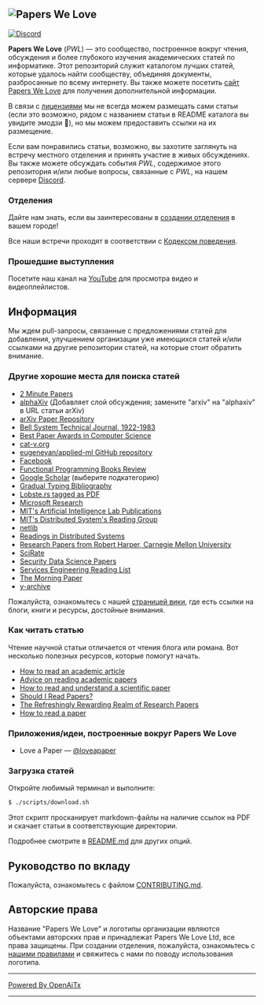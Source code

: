 ## ![Papers We Love](http://paperswelove.org/images/logo-top.svg)

 [![Discord](https://img.shields.io/static/v1?label=Discord&message=join%20us!&color=mediumslateblue)](https://discord.gg/Tu2VynkRWV)

**Papers We Love** (*PWL*) — это сообщество, построенное вокруг чтения, обсуждения и более глубокого изучения академических статей по информатике. Этот репозиторий служит каталогом лучших статей, которые удалось найти сообществу, объединяя документы, разбросанные по всему интернету. Вы также можете посетить [сайт Papers We Love](http://paperswelove.org/) для получения дополнительной информации.

В связи с [лицензиями](https://github.com/papers-we-love/papers-we-love/blob/master/.github/CONTRIBUTING.md#respect-content-licenses) мы не всегда можем размещать сами статьи (если это возможно, рядом с названием статьи в README каталога вы увидите эмодзи :scroll:), но мы можем предоставить ссылки на их размещение.

Если вам понравились статьи, возможно, вы захотите заглянуть на встречу местного отделения и принять участие в живых обсуждениях. Вы также можете обсуждать события *PWL*, содержимое этого репозитория и/или любые вопросы, связанные с *PWL*, на нашем сервере [Discord](https://discord.gg/Tu2VynkRWV).

### Отделения

Дайте нам знать, если вы заинтересованы в [создании отделения](https://github.com/papers-we-love/organizers) в вашем городе!

Все наши встречи проходят в соответствии с [Кодексом поведения](CODE_OF_CONDUCT.md).

### Прошедшие выступления

Посетите наш канал на [YouTube](https://www.youtube.com/user/PapersWeLove) для просмотра видео и видеоплейлистов.

## Информация

Мы ждем pull-запросы, связанные с предложениями статей для добавления, улучшением организации уже имеющихся статей и/или ссылками на другие репозитории статей, на которые стоит обратить внимание.

### Другие хорошие места для поиска статей

* [2 Minute Papers](https://www.youtube.com/user/keeroyz)
* [alphaXiv](https://www.alphaxiv.org/) (Добавляет слой обсуждения; замените "arxiv" на "alphaxiv" в URL статьи arXiv)
* [arXiv Paper Repository](http://arxiv.org/)
* [Bell System Technical Journal, 1922-1983](https://www.bell-labs.com/our-research/technical-journal/)
* [Best Paper Awards in Computer Science](http://jeffhuang.com/best_paper_awards.html)
* [cat-v.org](http://doc.cat-v.org/)
* [eugeneyan/applied-ml GitHub repository](https://github.com/eugeneyan/applied-ml)
* [Facebook](https://research.facebook.com/publications/)
* [Functional Programming Books Review](http://alexott.net/en/fp/books/)
* [Google Scholar](http://scholar.google.com/citations?view_op=top_venues&hl=en&vq=eng) (выберите подкатегорию)
* [Gradual Typing Bibliography](http://samth.github.io/gradual-typing-bib/)
* [Lobste.rs tagged as PDF](https://lobste.rs/t/pdf)
* [Microsoft Research](https://www.microsoft.com/en-us/research/publications/)
* [MIT's Artificial Intelligence Lab Publications](http://dspace.mit.edu/handle/1721.1/39813)
* [MIT's Distributed System's Reading Group](http://dsrg.pdos.csail.mit.edu/)
* [netlib](http://www.netlib.org/)
* [Readings in Distributed Systems](http://christophermeiklejohn.com/distributed/systems/2013/07/12/readings-in-distributed-systems.html)
* [Research Papers from Robert Harper, Carnegie Mellon University](https://www.cs.cmu.edu/~rwh/papers/index.html)
* [SciRate](https://scirate.com/)
* [Security Data Science Papers](http://www.covert.io/the-definitive-security-datascience-and-machinelearning-guide/)
* [Services Engineering Reading List](https://github.com/mmcgrana/services-engineering)
* [The Morning Paper](http://blog.acolyer.org/)
* [y-archive](http://yarchive.net/comp/index.html)

Пожалуйста, ознакомьтесь с нашей [страницей вики](https://github.com/papers-we-love/papers-we-love/wiki/Other-Good-Sources-of-Reading-Material), где есть ссылки на блоги, книги и ресурсы, достойные внимания.

### Как читать статью

Чтение научной статьи отличается от чтения блога или романа. Вот несколько полезных ресурсов, которые помогут начать.

* [How to read an academic article](http://organizationsandmarkets.com/2010/08/31/how-to-read-an-academic-article/)
* [Advice on reading academic papers](https://userpages.umbc.edu/~akmassey/posts/2012-02-15-advice-on-reading-academic-papers.html)
* [How to read and understand a scientific paper](http://violentmetaphors.com/2013/08/25/how-to-read-and-understand-a-scientific-paper-2/)
* [Should I Read Papers?](http://michaelrbernste.in/2014/10/21/should-i-read-papers.html)
* [The Refreshingly Rewarding Realm of Research Papers](https://www.youtube.com/watch?v=8eRx5Wo3xYA)
* [How to read a paper](http://ccr.sigcomm.org/online/files/p83-keshavA.pdf)

### Приложения/идеи, построенные вокруг Papers We Love

* Love a Paper — [@loveapaper](https://twitter.com/loveapaper)

### Загрузка статей

Откройте любимый терминал и выполните:

```bash
$ ./scripts/download.sh
```

Этот скрипт просканирует markdown-файлы на наличие ссылок на PDF и скачает статьи в соответствующие директории.

Подробнее смотрите в [README.md](./scripts/README.md) для других опций.

## Руководство по вкладу

Пожалуйста, ознакомьтесь с файлом [CONTRIBUTING.md](https://github.com/papers-we-love/papers-we-love/blob/master/.github/CONTRIBUTING.md).

## Авторские права

Название "Papers We Love" и логотипы организации являются объектами авторских прав и принадлежат Papers We Love Ltd, все права защищены. При создании отделения, пожалуйста, ознакомьтесь с [нашими правилами](https://github.com/papers-we-love/papers-we-love/wiki/Creating-a-PWL-chapter) и свяжитесь с нами по поводу использования логотипа.

---

[Powered By OpenAiTx](https://github.com/OpenAiTx/OpenAiTx)

---